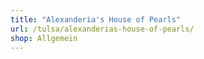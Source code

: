 ```yaml
---
title: "Alexanderia's House of Pearls"
url: /tulsa/alexanderias-house-of-pearls/
shop: Allgemein
---
```

